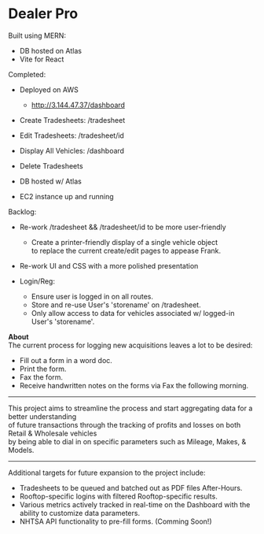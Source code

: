 # Dealer Pro
Built using MERN:
- DB hosted on Atlas
- Vite for React

Completed:
  - Deployed on AWS
    - http://3.144.47.37/dashboard

  - Create Tradesheets: /tradesheet

  - Edit Tradesheets: /tradesheet/id

  - Display All Vehicles: /dashboard

  - Delete Tradesheets

  - DB hosted w/ Atlas

  - EC2 instance up and running

Backlog:

  - Re-work /tradesheet && /tradesheet/id to be more user-friendly
    - Create a printer-friendly display of a single vehicle object  
      to replace the current create/edit pages to appease Frank.

  - Re-work UI and CSS with a more polished presentation

  - Login/Reg:
    - Ensure user is logged in on all routes.
    - Store and re-use User's 'storename' on /tradesheet.
    - Only allow access to data for vehicles associated
      w/ logged-in User's 'storename'.

__About__  
The current process for logging new acquisitions leaves a lot to be desired:
  - Fill out a form in a word doc.
  - Print the form.
  - Fax the form.
  - Receive handwritten notes on the forms via Fax the following morning.  
  ***  
  
  This project aims to streamline the process and start aggregating data for a better understanding  
  of future transactions through the tracking of profits and losses on both Retail & Wholesale vehicles  
  by being able to dial in on specific parameters such as Mileage, Makes, & Models.  
  ***  
  
Additional targets for future expansion to the project include:
  - Tradesheets to be queued and batched out as PDF files After-Hours.
  - Rooftop-specific logins with filtered Rooftop-specific results.
  - Various metrics actively tracked in real-time on the Dashboard with
    the ability to customize data parameters.
  - NHTSA API functionality to pre-fill forms. (Comming Soon!)
